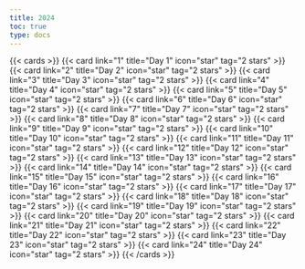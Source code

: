 ```yaml
---
title: 2024
toc: true
type: docs
---
```


{{< cards >}}
{{< card link="1" title="Day 1" icon="star" tag="2 stars" >}}
{{< card link="2" title="Day 2" icon="star" tag="2 stars" >}}
{{< card link="3" title="Day 3" icon="star" tag="2 stars" >}}
{{< card link="4" title="Day 4" icon="star" tag="2 stars" >}}
{{< card link="5" title="Day 5" icon="star" tag="2 stars" >}}
{{< card link="6" title="Day 6" icon="star" tag="2 stars" >}}
{{< card link="7" title="Day 7" icon="star" tag="2 stars" >}}
{{< card link="8" title="Day 8" icon="star" tag="2 stars" >}}
{{< card link="9" title="Day 9" icon="star" tag="2 stars" >}}
{{< card link="10" title="Day 10" icon="star" tag="2 stars" >}}
{{< card link="11" title="Day 11" icon="star" tag="2 stars" >}}
{{< card link="12" title="Day 12" icon="star" tag="2 stars" >}}
{{< card link="13" title="Day 13" icon="star" tag="2 stars" >}}
{{< card link="14" title="Day 14" icon="star" tag="2 stars" >}}
{{< card link="15" title="Day 15" icon="star" tag="2 stars" >}}
{{< card link="16" title="Day 16" icon="star" tag="2 stars" >}}
{{< card link="17" title="Day 17" icon="star" tag="2 stars" >}}
{{< card link="18" title="Day 18" icon="star" tag="2 stars" >}}
{{< card link="19" title="Day 19" icon="star" tag="2 stars" >}}
{{< card link="20" title="Day 20" icon="star" tag="2 stars" >}}
{{< card link="21" title="Day 21" icon="star" tag="2 stars" >}}
{{< card link="22" title="Day 22" icon="star" tag="2 stars" >}}
{{< card link="23" title="Day 23" icon="star" tag="2 stars" >}}
{{< card link="24" title="Day 24" icon="star" tag="2 stars" >}}
{{< /cards >}}
